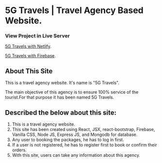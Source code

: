 # 5G Travels | Travel Agency Based Website.

### View Project in Live Server

[5G Travels with Netlify](https://5g-travels.netlify.app/).

[5G Travels with Firebase](https://g-travels-76e25.web.app/).

## About This Site

This is a travel agency website. It's name is "5G Travels".

The main objective of this agency is to ensure 100% service of the tourist.For
that purpose it has been named 5G Travels.

## Described the below about this site:

1.  This is a travel agency website.
2.  This site has been created using React, JSX, react-bootstrap, Firebase,
    Vanilla CSS, Node JS, Express JS, and Mongodb for database.
3.  Any user to booking the packages, he has to log in first.
4.  If a user is not registered, he has to register first to book or confirm their orders.
5.  With this site, users can take any information about this agency.
